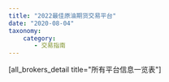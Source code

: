 ```yaml
---
title: "2022最佳原油期货交易平台"
date: "2020-08-04"
taxonomy:
    category: 
       - 交易指南
---
```


\[all\_brokers\_detail title="所有平台信息一览表"\]
